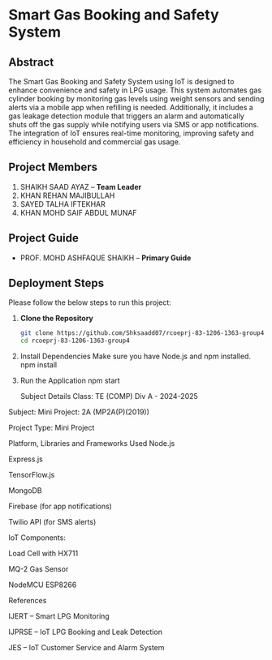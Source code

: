 # Smart Gas Booking and Safety System

## Abstract

The Smart Gas Booking and Safety System using IoT is designed to enhance convenience and safety in LPG usage. This system automates gas cylinder booking by monitoring gas levels using weight sensors and sending alerts via a mobile app when refilling is needed. Additionally, it includes a gas leakage detection module that triggers an alarm and automatically shuts off the gas supply while notifying users via SMS or app notifications. The integration of IoT ensures real-time monitoring, improving safety and efficiency in household and commercial gas usage.

## Project Members

1. SHAIKH SAAD AYAZ  – **Team Leader**
2. KHAN REHAN MAJIBULLAH
3. SAYED TALHA IFTEKHAR
4. KHAN MOHD SAIF ABDUL MUNAF

## Project Guide

- PROF. MOHD ASHFAQUE SHAIKH – **Primary Guide**

## Deployment Steps

Please follow the below steps to run this project:

1. **Clone the Repository**
   ```bash
   git clone https://github.com/Shksaadd07/rcoeprj-83-1206-1363-group4.git
   cd rcoeprj-83-1206-1363-group4
2. Install Dependencies Make sure you have Node.js and npm installed.
   npm install
   
3. Run the Application
   npm start
  
   Subject Details
Class: TE (COMP) Div A - 2024-2025

Subject: Mini Project: 2A (MP2A(P)(2019))

Project Type: Mini Project

Platform, Libraries and Frameworks Used
    Node.js
    
   Express.js
    
   TensorFlow.js
    
   MongoDB
    
   Firebase (for app notifications)
    
  Twilio API (for SMS alerts)
    
  IoT Components:
    
   Load Cell with HX711
    
   MQ-2 Gas Sensor
    
  NodeMCU ESP8266

References
    
   IJERT – Smart LPG Monitoring
    
  IJPRSE – IoT LPG Booking and Leak Detection
    
  JES – IoT Customer Service and Alarm System
